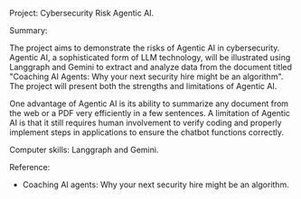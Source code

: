 Project: Cybersecurity Risk Agentic AI.

Summary:

The project aims to demonstrate the risks of Agentic AI in cybersecurity. Agentic AI, a sophisticated form of LLM technology, will be illustrated using Langgraph and Gemini to extract and analyze data from the document titled "Coaching AI Agents: Why your next security hire might be an algorithm". The project will present both the strengths and limitations of Agentic AI.

One advantage of Agentic AI is its ability to summarize any document from the web or a PDF very efficiently in a few sentences. A limitation of Agentic AI is that it still requires human involvement to verify coding and properly implement steps in applications to ensure the chatbot functions correctly.


Computer skills: Langgraph and Gemini.

Reference:

- Coaching AI agents: Why your next security hire might be an algorithm.

